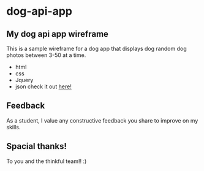 # dog-api-app
## My dog api app wireframe
This is a sample wireframe for a dog app that displays dog random dog photos between 3-50 at a time. 
- html 
- css
- Jquery 
- json 
check it out [here!](https://nikosamofa.github.io/dog-api-app/)

## Feedback 
As a student, I value any constructive feedback you share to improve on my skills.
## Spacial thanks! 
To you and the thinkful team!! :)

